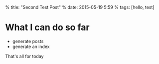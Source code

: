 % title: "Second Test Post"
% date: 2015-05-19 5:59
% tags: [hello, test]

# What I can do so far

- generate posts
- generate an index

That's all for today

